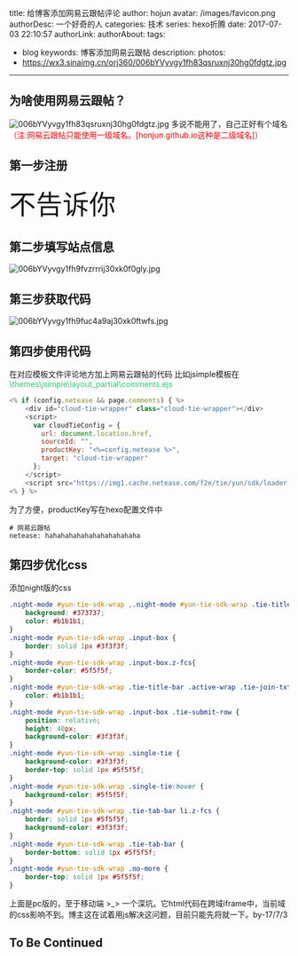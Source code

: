 title: 给博客添加网易云跟帖评论
author: hojun
avatar: /images/favicon.png
authorDesc: 一个好奇的人
categories: 技术
series: hexo折腾
date: 2017-07-03 22:10:57
authorLink:
authorAbout:
tags:
 - blog
keywords: 博客添加网易云跟帖
description:
photos:
 - https://wx3.sinaimg.cn/orj360/006bYVyvgy1fh83qsruxnj30hg0fdgtz.jpg
---
## **为啥使用网易云跟帖？**
![006bYVyvgy1fh83qsruxnj30hg0fdgtz.jpg](https://wx3.sinaimg.cn/mw690/006bYVyvgy1fh83qsruxnj30hg0fdgtz.jpg)
多说不能用了，自己正好有个域名<font color="red">（注:网易云跟帖只能使用一级域名。[honjun.github.io这种是二级域名]）</font>
## **第一步注册**
<font size="100px">不告诉你</font>
## **第二步填写站点信息**
![006bYVyvgy1fh9fvzrrrij30xk0f0gly.jpg](https://wx1.sinaimg.cn/large/006bYVyvgy1fh9fvzrrrij30xk0f0gly.jpg)
## **第三步获取代码**
![006bYVyvgy1fh9fuc4a9aj30xk0ftwfs.jpg](https://wx1.sinaimg.cn/large/006bYVyvgy1fh9fuc4a9aj30xk0ftwfs.jpg)
## **第四步使用代码**
在对应模板文件评论地方加上网易云跟帖的代码
比如jsimple模板在<font color="#2ecc71">\themes\jsimple\layout\_partial\comments.ejs</font>
```js
<% if (config.netease && page.comments) { %>
    <div id="cloud-tie-wrapper" class="cloud-tie-wrapper"></div>
    <script>
      var cloudTieConfig = {
        url: document.location.href,
        sourceId: "",
        productKey: "<%=config.netease %>",
        target: "cloud-tie-wrapper"
      };
    </script>
    <script src="https://img1.cache.netease.com/f2e/tie/yun/sdk/loader.js"></script>
<% } %>
```
为了方便，productKey写在hexo配置文件中
```
# 网易云跟帖
netease: hahahahahahahahahahahaha
```
## **第四步优化css**
添加night版的css
```css
.night-mode #yun-tie-sdk-wrap ,.night-mode #yun-tie-sdk-wrap .tie-title-bar .tie-title{
    background: #373737;
    color: #b1b1b1;
}
.night-mode #yun-tie-sdk-wrap .input-box {
    border: solid 1px #3f3f3f;
}
.night-mode #yun-tie-sdk-wrap .input-box.z-fcs{
    border-color: #5f5f5f;
}
.night-mode #yun-tie-sdk-wrap .tie-title-bar .active-wrap .tie-join-txt {
    color: #b1b1b1;
}
.night-mode #yun-tie-sdk-wrap .input-box .tie-submit-row {
    position: relative;
    height: 40px;
    background-color: #3f3f3f;
}
.night-mode #yun-tie-sdk-wrap .single-tie {
    background-color: #3f3f3f;
    border-top: solid 1px #5f5f5f;
}
.night-mode #yun-tie-sdk-wrap .single-tie:hover {
    background-color: #5f5f5f;
}
.night-mode #yun-tie-sdk-wrap .tie-tab-bar li.z-fcs {
    border: solid 1px #5f5f5f;
    background-color: #3f3f3f;
}
.night-mode #yun-tie-sdk-wrap .tie-tab-bar {
    border-bottom: solid 1px #5f5f5f;
}
.night-mode #yun-tie-sdk-wrap .no-more {
    border-top: solid 1px #5f5f5f;
}
```
上面是pc版的，至于移动端 >_> 一个深坑。它html代码在跨域iframe中，当前域的css影响不到。博主这在试着用js解决这问题，目前只能先将就一下。by-17/7/3

## **To Be Continued**